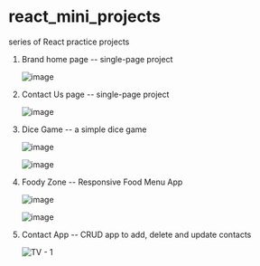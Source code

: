 # react_mini_projects
series of React practice projects

1. Brand home page
   -- single-page project
   
      ![image](https://github.com/VaishnavyMenon/react_mini_projects/assets/74608354/0a1b6373-d841-408b-b96e-5ba3bf50552c)


2. Contact Us page
   -- single-page project

   ![image](https://github.com/VaishnavyMenon/react_mini_projects/assets/74608354/2ba96fd4-60d8-45e0-b115-2913d3c8dcae)


3. Dice Game
   -- a simple dice game

   ![image](https://github.com/VaishnavyMenon/react_mini_projects/assets/74608354/56667059-048c-40ac-ae67-e9c778107c9e)

   ![image](https://github.com/VaishnavyMenon/react_mini_projects/assets/74608354/ae1ead95-6a5f-4adc-95eb-a59009d45cf2)


4. Foody Zone
   -- Responsive Food Menu App

   ![image](https://github.com/VaishnavyMenon/react_mini_projects/assets/74608354/6f449958-9827-467a-acce-fcf881f78e87)

   ![image](https://github.com/VaishnavyMenon/react_mini_projects/assets/74608354/5544f94e-02ee-4a32-b937-7679113603dd)


5. Contact App
   -- CRUD app to add, delete and update contacts

   ![TV - 1](https://github.com/VaishnavyMenon/react_mini_projects/assets/74608354/0afd85bb-8f07-4508-b7d5-efc6cf40362c)

   
